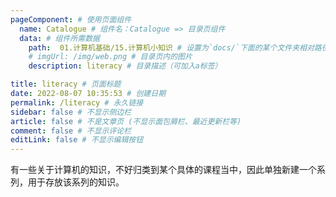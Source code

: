 ```yaml
---
pageComponent: # 使用页面组件
  name: Catalogue # 组件名：Catalogue => 目录页组件
  data: # 组件所需数据
    path:  01.计算机基础/15.计算机小知识 # 设置为`docs/`下面的某个文件夹相对路径，如‘01.学习笔记/01.前端’ 或 ’01.学习笔记‘ (有序号的要带序号)
    # imgUrl: /img/web.png # 目录页内的图片
    description: literacy # 目录描述（可加入a标签）

title: literacy # 页面标题
date: 2022-08-07 10:35:53 # 创建日期
permalink: /literacy # 永久链接
sidebar: false # 不显示侧边栏
article: false # 不是文章页 (不显示面包屑栏、最近更新栏等)
comment: false # 不显示评论栏
editLink: false # 不显示编辑按钮
---
```


有一些关于计算机的知识，不好归类到某个具体的课程当中，因此单独新建一个系列，用于存放该系列的知识。